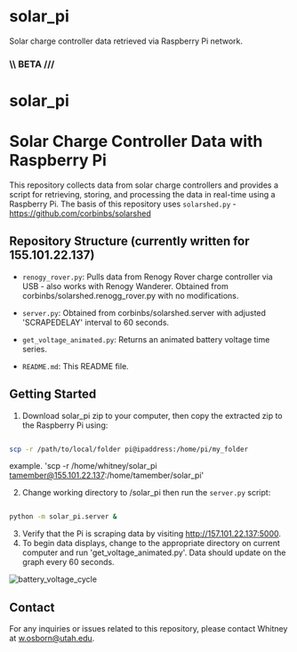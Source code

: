 # solar_pi
Solar charge controller data retrieved via Raspberry Pi network.
### \\\ BETA /// 


# solar_pi



# Solar Charge Controller Data with Raspberry Pi

This repository collects data from solar charge controllers and provides a script for retrieving, storing, and processing the data in real-time using a Raspberry Pi. The basis of this repository uses `solarshed.py` - https://github.com/corbinbs/solarshed



## Repository Structure (currently written for 155.101.22.137)

- `renogy_rover.py`: Pulls data from Renogy Rover charge controller via USB - also works with Renogy Wanderer. Obtained from corbinbs/solarshed.renogg_rover.py with no modifications.

- `server.py`: Obtained from corbinbs/solarshed.server with adjusted 'SCRAPEDELAY' interval to 60 seconds.

- `get_voltage_animated.py`: Returns an animated battery voltage time series.

- `README.md`: This README file.


## Getting Started

1. Download solar_pi zip to your computer, then copy the extracted zip to the Raspberry Pi using:

```bash

scp -r /path/to/local/folder pi@ipaddress:/home/pi/my_folder

```

example. 'scp -r /home/whitney/solar_pi tamember@155.101.22.137:/home/tamember/solar_pi'




2. Change working directory to /solar_pi then run the `server.py` script:

```bash

python -m solar_pi.server &

```

3. Verify that the Pi is scraping data by visiting http://157.101.22.137:5000.
4. To begin data displays, change to the appropriate directory on current computer and run 'get_voltage_animated.py'. Data should update on the graph every 60 seconds.


![battery_voltage_cycle](https://github.com/quarkymatter/solar_pi/assets/132121881/6a0b6118-3742-498a-8d6f-c3b994b40360)

## Contact

For any inquiries or issues related to this repository, please contact Whitney at [w.osborn@utah.edu](mailto:w.osborn@utah.edu).
